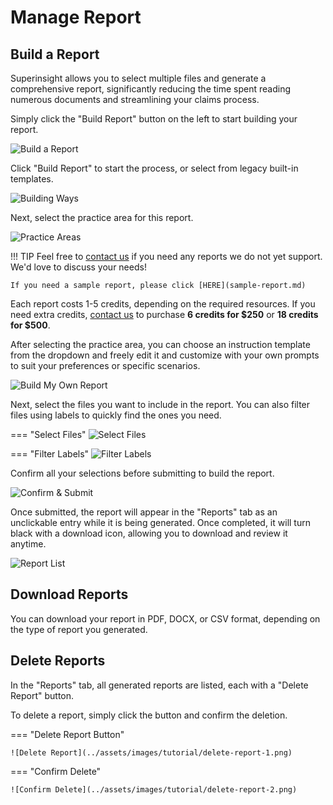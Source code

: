 # Manage Report

## Build a Report

Superinsight allows you to select multiple files and generate a comprehensive report, significantly reducing the time spent reading numerous documents and streamlining your claims process.

Simply click the "Build Report" button on the left to start building your report.

![Build a Report](../assets/images/tutorial/build-report.png)

Click "Build Report" to start the process, or select from legacy built-in templates.

![Building Ways](../assets/images/tutorial/ways-to-build.png)

Next, select the practice area for this report.

![Practice Areas](../assets/images/tutorial/practice-areas.png)

!!! TIP
    Feel free to [contact us](mailto:help@superinsight.ai) if you need any reports we do not yet support. We'd love to discuss your needs!
    
    If you need a sample report, please click [HERE](sample-report.md)

Each report costs 1-5 credits, depending on the required resources. If you need extra credits, [contact us](mailto:help@superinsight.ai) to purchase **6 credits for $250** or **18 credits for $500**.

After selecting the practice area, you can choose an instruction template from the dropdown and freely edit it and customize with your own prompts to suit your preferences or specific scenarios.

![Build My Own Report](../assets/images/tutorial/free-prompts.png)

Next, select the files you want to include in the report. You can also filter files using labels to quickly find the ones you need.

=== "Select Files"
    ![Select Files](../assets/images/tutorial/select-file.png)

=== "Filter Labels"
    ![Filter Labels](../assets/images/tutorial/report-filter-file.png)

Confirm all your selections before submitting to build the report.

![Confirm & Submit](../assets/images/tutorial/submit-file.png)

Once submitted, the report will appear in the "Reports" tab as an unclickable entry while it is being generated. Once completed, it will turn black with a download icon, allowing you to download and review it anytime.

![Report List](../assets/images/tutorial/report-list.png)

## Download Reports

You can download your report in PDF, DOCX, or CSV format, depending on the type of report you generated.

## Delete Reports

In the "Reports" tab, all generated reports are listed, each with a "Delete Report" button.

To delete a report, simply click the button and confirm the deletion.

=== "Delete Report Button"

    ![Delete Report](../assets/images/tutorial/delete-report-1.png)

=== "Confirm Delete"

    ![Confirm Delete](../assets/images/tutorial/delete-report-2.png)